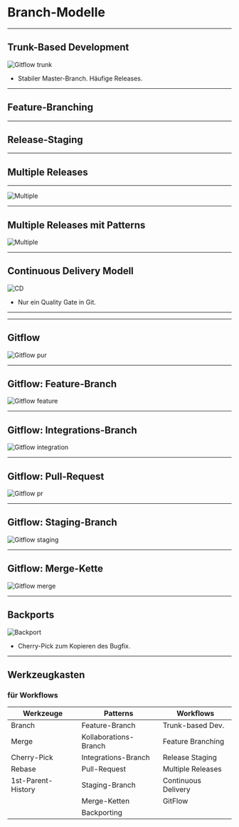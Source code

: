 

Branch-Modelle
==============


---


## Trunk-Based Development

![Gitflow trunk](abb-branching-strategie-trunk.png)

* Stabiler Master-Branch. Häufige Releases.

---

## Feature-Branching


---

## Release-Staging

---


## Multiple Releases

---

![Multiple](abb-release-produkte.png)

---

Multiple Releases mit Patterns
------------------------------

![Multiple](abb-release-produkte-patterns.png)

---


Continuous Delivery Modell
--------------------------

![CD](abb-release-continuous-delivery.png)

 * Nur ein Quality Gate in Git.


---


---

Gitflow
-------

![Gitflow pur](abb-branching-strategie-gitflow.png)

---

Gitflow: Feature-Branch
------------------------

![Gitflow feature](abb-branching-strategie-gitflow-patterns-feature-branch.png)

---

Gitflow: Integrations-Branch
-----------------------------

![Gitflow integration](abb-branching-strategie-gitflow-patterns-integrationsbranch.png)

---

Gitflow: Pull-Request
-----------------------------

![Gitflow pr](abb-branching-strategie-gitflow-patterns-pull-requests.png)

---

Gitflow: Staging-Branch
-----------------------------

![Gitflow staging](abb-branching-strategie-gitflow-patterns-staging-branch.png)

---

Gitflow: Merge-Kette
-----------------------------

![Gitflow merge](abb-branching-strategie-gitflow-patterns-merge-kette.png)


---



Backports
---------

![Backport](abb-release-produkte-backport.png)

 * Cherry-Pick zum Kopieren des Bugfix.

---

## Werkzeugkasten

### für Workflows

| Werkzeuge             | Patterns              | Workflows             |
|-----------------------|-----------------------|-----------------------|
| Branch                | Feature-Branch        | Trunk-based Dev.      |
| Merge                 | Kollaborations-Branch | Feature Branching     |
| Cherry-Pick           | Integrations-Branch   | Release Staging       |
| Rebase                | Pull-Request          | Multiple Releases     |
| 1st-Parent-History    | Staging-Branch        | Continuous Delivery   |
|                       | Merge-Ketten          | GitFlow               |
|                       | Backporting           |                       |
